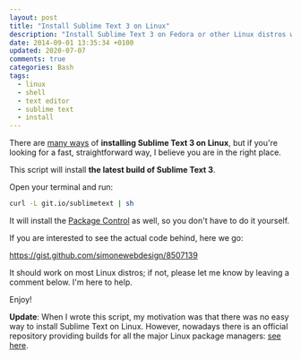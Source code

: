 ```yaml
---
layout: post
title: "Install Sublime Text 3 on Linux"
description: "Install Sublime Text 3 on Fedora or other Linux distros with this shell script: curl -L git.io/sublimetext | sh"
date: 2014-09-01 13:35:34 +0100
updated: 2020-07-07
comments: true
categories: Bash
tags:
  - linux
  - shell
  - text editor
  - sublime text
  - install
---
```


There are <a ref="external" href="http://sublime-text-unofficial-documentation.readthedocs.org/en/latest/getting_started/install.html#linux">many ways</a> of **installing Sublime Text 3 on Linux**, but if you're looking for a fast, straightforward way, I believe you are in the right place.

This script will install **the latest build of Sublime Text 3**.

Open your terminal and run:

``` bash
curl -L git.io/sublimetext | sh
```

It will install the <a href="https://sublime.wbond.net/" rel="external">Package Control</a> as well, so you don't have to do it yourself.

If you are interested to see the actual code behind, here we go:

https://gist.github.com/simonewebdesign/8507139

It should work on most Linux distros; if not, please let me know by leaving a comment below. I'm here to help.

Enjoy!

**Update**: When I wrote this script, my motivation was that there was no easy way to install Sublime Text on Linux. However, nowadays there is an official repository providing builds for all the major Linux package managers: <a href="https://www.sublimetext.com/docs/3/linux_repositories.html" rel="external">see here</a>.